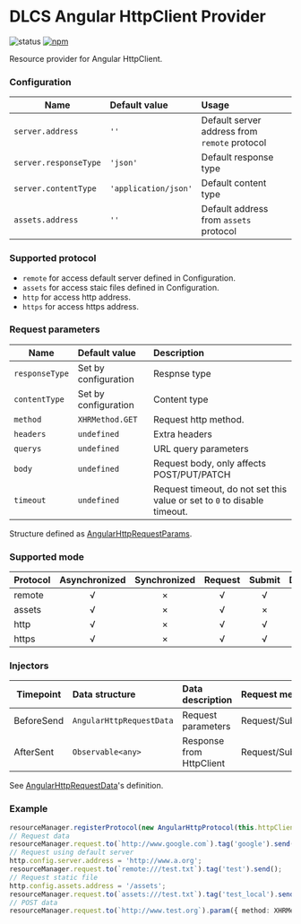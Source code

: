 # DLCS Angular HttpClient Provider

![status](https://img.shields.io/travis/WinUP/dlcs-provider-angular-http.svg?style=flat-square)
[![npm](https://img.shields.io/npm/v/@dlcs/provider-angular-http.svg?style=flat-square)](https://www.npmjs.com/package/@dlcs/provider-angular-http)

Resource provider for Angular HttpClient.

### Configuration

| Name | Default value | Usage |
|-|:-|:-|
| ```server.address``` | ```''``` | Default server address from ```remote``` protocol |
| ```server.responseType``` | ```'json'``` | Default response type |
| ```server.contentType``` | ```'application/json'``` | Default content type |
| ```assets.address``` | ```''``` | Default address from ```assets``` protocol |

### Supported protocol

* ```remote``` for access default server defined in Configuration.
* ```assets``` for access staic files defined in Configuration.
* ```http``` for access http address.
* ```https``` for access https address.

### Request parameters

| Name | Default value | Description |
|-|:-|:-|
| ```responseType``` | Set by configuration | Respnse type |
| ```contentType``` | Set by configuration | Content type |
| ```method``` | ```XHRMethod.GET``` | Request http method. |
| ```headers``` | ```undefined``` | Extra headers |
| ```querys``` | ```undefined``` | URL query parameters |
| ```body``` | ```undefined``` | Request body, only affects POST/PUT/PATCH |
| ```timeout``` | ```undefined``` | Request timeout, do not set this value or set to ```0``` to disable timeout. |

Structure defined as [AngularHttpRequestParams](https://github.com/WinUP/dlcs-provider-angular-http/blob/master/src/AngularHttpRequestParams.ts).

### Supported mode

| Protocol | Asynchronized | Synchronized | Request | Submit | Delete |
|-|:-:|:-:|:-:|:-:|:-:|
| remote | √ | × | √ | √ | √ |
| assets | √ | × | √ | × | × |
| http   | √ | × | √ | √ | √ |
| https  | √ | × | √ | √ | √ |

### Injectors

| Timepoint | Data structure | Data description | Request method |
|-|:-|:-|:-|
| BeforeSend | ```AngularHttpRequestData``` | Request parameters | Request/Submit/Delete |
| AfterSent | ```Observable<any>``` | Response from HttpClient | Request/Submit/Delete |

See [AngularHttpRequestData](https://github.com/WinUP/dlcs-provider-angular-http/blob/master/src/AngularHttpRequestData.ts)'s definition.

### Example

```typescript
resourceManager.registerProtocol(new AngularHttpProtocol(this.httpClient)); // Angular HttpClient from Angular DI
// Request data
resourceManager.request.to(`http://www.google.com`).tag('google').send();
// Request using default server
http.config.server.address = 'http://www.a.org';
resourceManager.request.to(`remote:///test.txt`).tag('test').send();
// Request static file
http.config.assets.address = '/assets';
resourceManager.request.to(`assets:///test.txt`).tag('test_local').send();
// POST data
resourceManager.request.to(`http://www.test.org`).param({ method: XHRMethod.POST }).tag('google').send();
```
